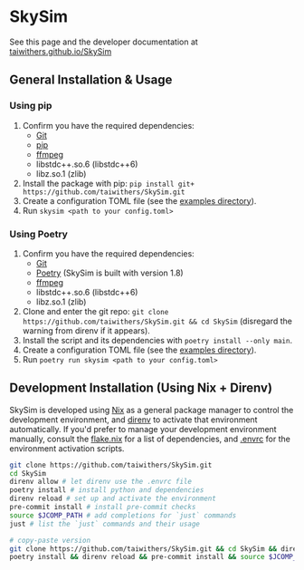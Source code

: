# SkySim

See this page and the developer documentation at [taiwithers.github.io/SkySim](https://taiwithers.github.io/SkySim/)

## General Installation & Usage

### Using pip

1. Confirm you have the required dependencies:
    - [Git](https://git-scm.com/)
    - [pip](https://pip.pypa.io/en/stable/)
    - [ffmpeg](https://ffmpeg.org/)
    - libstdc++.so.6 (libstdc++6)
    - libz.so.1 (zlib)
2. Install the package with pip: `pip install git+
   https://github.com/taiwithers/SkySim.git`
3. Create a configuration TOML file (see the [examples directory](https://github.com/taiwithers/SkySim/tree/main/examples)).
4. Run `skysim <path to your config.toml>`

### Using Poetry

1. Confirm you have the required dependencies:
    - [Git](https://git-scm.com/)
    - [Poetry](https://python-poetry.org/) (SkySim is built with version 1.8)
    - [ffmpeg](https://ffmpeg.org/)
    - libstdc++.so.6 (libstdc++6)
    - libz.so.1 (zlib)
2. Clone and enter the git repo: `git clone
   https://github.com/taiwithers/SkySim.git && cd SkySim` (disregard the
   warning from direnv if it appears).
3. Install the script and its dependencies with `poetry install --only main`.
4. Create a configuration TOML file (see the [examples directory](https://github.com/taiwithers/SkySim/tree/main/examples)).
5. Run `poetry run skysim <path to your config.toml>`

## Development Installation (Using Nix + Direnv)

SkySim is developed using [Nix](https://nixos.org/download/) as a general package manager to control the
development environment, and [direnv](https://direnv.net/) to activate that environment automatically.
If you'd prefer to manage your development environment manually, consult the
[flake.nix](https://github.com/taiwithers/SkySim/tree/main/flake.nix) for a list of dependencies, and [.envrc](https://github.com/taiwithers/SkySim/tree/main/.envrc) for the
environment activation scripts.

```bash
git clone https://github.com/taiwithers/SkySim.git
cd SkySim
direnv allow # let direnv use the .envrc file
poetry install # install python and dependencies
direnv reload # set up and activate the environment
pre-commit install # install pre-commit checks
source $JCOMP_PATH # add completions for `just` commands
just # list the `just` commands and their usage
```

```bash
# copy-paste version
git clone https://github.com/taiwithers/SkySim.git && cd SkySim && direnv allow
poetry install && direnv reload && pre-commit install && source $JCOMP_PATH
```
